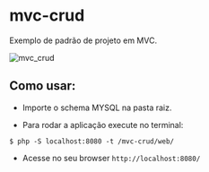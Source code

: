 # mvc-crud

Exemplo de padrão de projeto em MVC.
<div align="left">
    <img src="https://preview.ibb.co/cLCBFk/mvc_crud.png" alt="mvc_crud" border="0">
</div>

## Como usar:

* Importe o schema MYSQL na pasta raiz.

* Para rodar a aplicação execute no terminal:
``` 
$ php -S localhost:8080 -t /mvc-crud/web/
```

* Acesse no seu browser `http://localhost:8080/`
